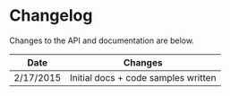 # Changelog

Changes to the API and documentation are below.

Date | Changes
--------- | -----------
2/17/2015 | Initial docs + code samples written
